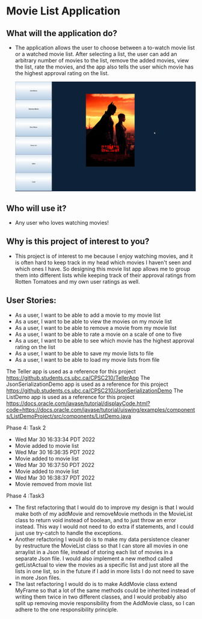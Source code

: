 # Movie List Application

## What will the application do?
- The application allows the user to choose between a to-watch movie list or a watched movie list. After selecting a list, the user can add an arbitrary number of movies to the list, remove the added movies, view the list, rate the movies, and the app also tells the user which movie has the highest approval rating on the list.
 

  ![](batman.gif)

## Who will use it?
- Any user who loves watching movies!

## Why is this project of interest to you?
- This project is of interest to me because I enjoy watching movies, and it is often hard to keep track in my head which movies I haven't seen and which ones I have. So designing this movie list app allows me to group them into different lists while keeping track of their approval ratings from Rotten Tomatoes and my own user ratings as well.

## User Stories:

- As a user, I want to be able to add a movie to my movie list
- As a user, I want to be able to view the movies on my movie list
- As a user, I want to be able to remove a movie from my movie list
- As a user, I want to be able to rate a movie on a scale of one to five
- As a user, I want to be able to see which movie has the highest approval rating on the list
- As a user, I want to be able to save my movie lists to file
- As a user, I want to be able to load my movie lists from file

The Teller app is used as a reference for this project
https://github.students.cs.ubc.ca/CPSC210/TellerApp
The JsonSerializationDemo app is used as a reference for this project
https://github.students.cs.ubc.ca/CPSC210/JsonSerializationDemo
The ListDemo app is used as a reference for this project
https://docs.oracle.com/javase/tutorial/displayCode.html?code=https://docs.oracle.com/javase/tutorial/uiswing/examples/components/ListDemoProject/src/components/ListDemo.java

Phase 4: Task 2
- Wed Mar 30 16:33:34 PDT 2022
- Movie added to movie list
- Wed Mar 30 16:36:35 PDT 2022
- Movie added to movie list
- Wed Mar 30 16:37:50 PDT 2022
- Movie added to movie list
- Wed Mar 30 16:38:37 PDT 2022
- Movie removed from movie list

Phase 4 :Task3
- The first refactoring that I would do to improve my design is that I would make both of my addMovie and removeMovie methods in the MovieList class to return void instead of boolean, and to just throw an error instead. This way I would not need to do extra if statements, and I could just use try-catch to handle the exceptions.
- Another refactoring I would do is to make my data persistence cleaner by restructure the MovieList class so that I can store all movies in one arraylist in a Json file, instead of storing each list of movies in a separate Json file. I would also implement a new method called getListActual to view the movies as a specific list and just store all the lists in one list, so in the future if I add in more lists I do not need to save in more Json files.
- The last refactoring I would do is to make AddMovie class extend MyFrame so that a lot of the same methods could be inherited instead of writing them twice in two different classes, and I would probably also split up removing movie responsibility from the AddMovie class, so I can adhere to the one responsibility principle. 

